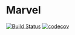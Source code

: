 # Marvel

[![Build Status](https://app.travis-ci.com/GabrielSilveiraa/Marvel.svg?token=7saYWsx5v6apX8usgxcf&branch=main)](https://travis-ci.com/GabrielSilveiraa/Marvel) [![codecov](https://codecov.io/gh/GabrielSilveiraa/Marvel/branch/develop/graph/badge.svg?token=FC7L0HLC30)](https://codecov.io/gh/GabrielSilveiraa/Marvel)
